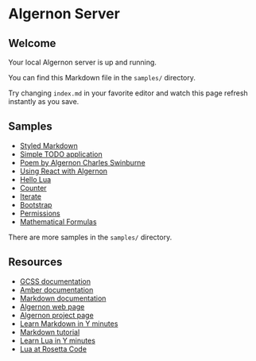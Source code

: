 <!--
title: Algernon Server
-->

# Algernon Server

Welcome
-------

Your local Algernon server is up and running.

You can find this Markdown file in the `samples/` directory.

Try changing `index.md` in your favorite editor and watch this page refresh instantly as you save.

Samples
-------

* [Styled Markdown](greetings)
* [Simple TODO application](todo)
* [Poem by Algernon Charles Swinburne](threejs)
* [Using React with Algernon](react_db)
* [Hello Lua](lua)
* [Counter](counter)
* [Iterate](iterate)
* [Bootstrap](bootstrap)
* [Permissions](permissions)
* [Mathematical Formulas](formulas)

There are more samples in the `samples/` directory.

Resources
---------

* [GCSS documentation](https://github.com/yosssi/gcss/blob/master/README.md)
* [Amber documentation](https://github.com/eknkc/amber/blob/master/README.md)
* [Markdown documentation](https://daringfireball.net/projects/markdown/basics)
* [Algernon web page](http://algernon.roboticoverlords.org/)
* [Algernon project page](https://github.com/xyproto/algernon/)
* [Learn Markdown in Y minutes](https://learnxinyminutes.com/docs/markdown/)
* [Markdown tutorial](http://markdowntutorial.com/)
* [Learn Lua in Y minutes](https://learnxinyminutes.com/docs/lua/)
* [Lua at Rosetta Code](https://rosettacode.org/wiki/Category:Lua)
